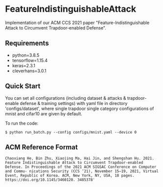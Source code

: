 # FeatureIndistinguishableAttack
Implementation of our ACM CCS 2021 paper "Feature-Indistinguishable Attack to Circumvent Trapdoor-enabled Defense".

## Requirements
- python=3.8.5
- tensorflow=1.15.4
- keras=2.3.1
- cleverhans=3.0.1

## Quick Start
You can set all configurations (including dataset & attacks & trapdoor-enable defense & training settings) with yaml file in directory 'configs/dataset', where single trapdoor single category configurations of mnist and cifar10 are given by default.

To run the code:

`$ python run_batch.py --config configs/mnist.yaml --device 0`

## ACM Reference Format
```
Chaoxiang He, Bin Zhu, Xiaojing Ma, Hai Jin, and Shengshan Hu. 2021. Feature Indistinguishable Attack to Circumvent Trapdoor-enabled Defense. In Proceedings of the 2021 ACM SIGSAC Conference on Computer and Commu- nications Security (CCS ’21), November 15–19, 2021, Virtual Event, Republic of Korea. ACM, New York, NY, USA, 18 pages. https://doi.org/10.1145/3460120. 3485378'
```
